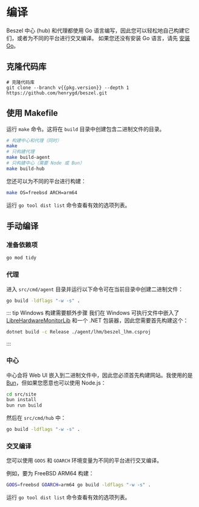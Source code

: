 <script setup>
  import pkg from '../../package.json'
</script>

# 编译

Beszel 中心 (hub) 和代理都使用 Go 语言编写，因此您可以轻松地自己构建它们，或者为不同的平台进行交叉编译。 如果您还没有安装 Go 语言，请先 [安装 Go](https://go.dev/doc/install)。

## 克隆代码库

```bash-vue
# 克隆代码库
git clone --branch v{{pkg.version}} --depth 1 https://github.com/henrygd/beszel.git
```

## 使用 Makefile

运行 `make` 命令。这将在 `build` 目录中创建包含二进制文件的目录。

```bash
# 构建中心和代理（同时）
make
# 只构建代理
make build-agent
# 只构建中心（需要 Node 或 Bun）
make build-hub
```

您还可以为不同的平台进行构建：

```bash
make OS=freebsd ARCH=arm64
```

运行 `go tool dist list` 命令查看有效的选项列表。

## 手动编译

### 准备依赖项

```bash
go mod tidy
```

### 代理

进入 `src/cmd/agent` 目录并运行以下命令可在当前目录中创建二进制文件：

```bash
go build -ldflags "-w -s" .
```

::: tip Windows 构建需要额外步骤
我们在 Windows 可执行文件中嵌入了 [LibreHardwareMonitorLib](https://github.com/LibreHardwareMonitor/LibreHardwareMonitor) 和一个 .NET 包装器，因此您需要首先构建这个：

```bash
dotnet build -c Release ./agent/lhm/beszel_lhm.csproj
```

:::

### 中心

中心会将 Web UI 嵌入到二进制文件中，因此您必须首先构建网站。我使用的是 [Bun](https://bun.sh/)，但如果您愿意也可以使用 Node.js：

```bash
cd src/site
bun install
bun run build
```

然后在 `src/cmd/hub` 中：

```bash
go build -ldflags "-w -s" .
```

### 交叉编译

您可以使用 `GOOS` 和 `GOARCH` 环境变量为不同的平台进行交叉编译。

例如，要为 FreeBSD ARM64 构建：

```bash
GOOS=freebsd GOARCH=arm64 go build -ldflags "-w -s" .
```

运行 `go tool dist list` 命令查看有效的选项列表。
